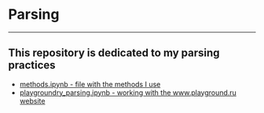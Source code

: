 # Parsing
***
## This repository is dedicated to my parsing practices
* [methods.ipynb - file with the methods I use]()
* [playgroundry_parsing.ipynb - working with the www.playground.ru website]()
